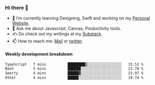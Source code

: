 ### Hi there 👋

- 🌱 I’m currently learning Designing, Swift and working on my [Personal Website](https://kvaishak.com/).
- 💬 Ask me about Javascript, Canvas,  Productivity tools. 
- :writing_hand: Do check out my writings at my [Substack](https://kvaishak.substack.com/).
- 📫 How to reach me: [Mail](mailto:vaishak.kaippanchery@gmail.com) or [twitter](https://twitter.com/kvaishack).


#### Weekly development breakdown

<!--START_SECTION:waka-->

```txt
TypeScript   7 mins          ████████▒░░░░░░░░░░░░░░░░   33.52 %
Bash         5 mins          ██████░░░░░░░░░░░░░░░░░░░   23.78 %
Smarty       4 mins          █████▓░░░░░░░░░░░░░░░░░░░   22.97 %
Other        4 mins          █████░░░░░░░░░░░░░░░░░░░░   19.74 %
```

<!--END_SECTION:waka-->
